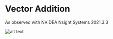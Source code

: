 # Vector Addition

As observed with NVIDEA Nsight Systems 2021.3.3

![alt text](https://github.com/CorrelateVisuals/Nvidea_CUDA/blob/main/Vector_Addition_Kernel/Nvidea_Nsight_Systems.PNG?raw=true)
